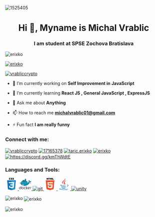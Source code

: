 
![1525405](https://github.com/user-attachments/assets/40f320b9-aaa7-4990-bb64-aca0e810213b)


<h1 align="center">Hi 👋, Myname is Michal Vrablic</h1>
<h3 align="center">I am student at SPSE Zochova Bratislava</h3>

<p align="left"> <img src="https://komarev.com/ghpvc/?username=erixko&label=Profile%20views&color=0e75b6&style=flat" alt="erixko" /> </p>

<p align="left"> <a href="https://github.com/ryo-ma/github-profile-trophy"><img src="https://github-profile-trophy.vercel.app/?username=erixko" alt="erixko" /></a> </p>

<p align="left"> <a href="https://twitter.com/vrabliccrypto" target="blank"><img src="https://img.shields.io/twitter/follow/vrabliccrypto?logo=twitter&style=for-the-badge" alt="vrabliccrypto" /></a> </p>

- 🔭 I’m currently working on **Self Improvement in JavaScript**

- 🌱 I’m currently learning **React JS , General JavaScript , ExpressJS**

- 💬 Ask me about **Anything**

- 📫 How to reach me **michalvrablic01@gmail.com**

- ⚡ Fun fact **I am really funny**

<h3 align="left">Connect with me:</h3>
<p align="left">
<a href="https://twitter.com/vrabliccrypto" target="blank"><img align="center" src="https://raw.githubusercontent.com/rahuldkjain/github-profile-readme-generator/master/src/images/icons/Social/twitter.svg" alt="vrabliccrypto" height="30" width="40" /></a>
<a href="https://stackoverflow.com/users/17165378" target="blank"><img align="center" src="https://raw.githubusercontent.com/rahuldkjain/github-profile-readme-generator/master/src/images/icons/Social/stack-overflow.svg" alt="17165378" height="30" width="40" /></a>
<a href="https://instagram.com/taric.erixko" target="blank"><img align="center" src="https://raw.githubusercontent.com/rahuldkjain/github-profile-readme-generator/master/src/images/icons/Social/instagram.svg" alt="taric.erixko" height="30" width="40" /></a>
<a href="https://www.leetcode.com/erixko" target="blank"><img align="center" src="https://raw.githubusercontent.com/rahuldkjain/github-profile-readme-generator/master/src/images/icons/Social/leet-code.svg" alt="erixko" height="30" width="40" /></a>
<a href="https://discord.gg/https://discord.gg/kmThWdtE" target="blank"><img align="center" src="https://raw.githubusercontent.com/rahuldkjain/github-profile-readme-generator/master/src/images/icons/Social/discord.svg" alt="https://discord.gg/kmThWdtE" height="30" width="40" /></a>
</p>

<h3 align="left">Languages and Tools:</h3>
<p align="left"> <a href="https://www.w3schools.com/css/" target="_blank" rel="noreferrer"> <img src="https://raw.githubusercontent.com/devicons/devicon/master/icons/css3/css3-original-wordmark.svg" alt="css3" width="40" height="40"/> </a> <a href="https://www.docker.com/" target="_blank" rel="noreferrer"> <img src="https://raw.githubusercontent.com/devicons/devicon/master/icons/docker/docker-original-wordmark.svg" alt="docker" width="40" height="40"/> </a> <a href="https://git-scm.com/" target="_blank" rel="noreferrer"> <img src="https://www.vectorlogo.zone/logos/git-scm/git-scm-icon.svg" alt="git" width="40" height="40"/> </a> <a href="https://www.w3.org/html/" target="_blank" rel="noreferrer"> <img src="https://raw.githubusercontent.com/devicons/devicon/master/icons/html5/html5-original-wordmark.svg" alt="html5" width="40" height="40"/> </a> <a href="https://www.java.com" target="_blank" rel="noreferrer"> <img src="https://raw.githubusercontent.com/devicons/devicon/master/icons/java/java-original.svg" alt="java" width="40" height="40"/> </a> <a href="https://unity.com/" target="_blank" rel="noreferrer"> <img src="https://www.vectorlogo.zone/logos/unity3d/unity3d-icon.svg" alt="unity" width="40" height="40"/> </a> </p>

<p><img align="left" src="https://github-readme-stats.vercel.app/api/top-langs?username=erixko&show_icons=true&locale=en&layout=compact" alt="erixko" /></p>

<p>&nbsp;<img align="center" src="https://github-readme-stats.vercel.app/api?username=erixko&show_icons=true&locale=en" alt="erixko" /></p>

<p><img align="center" src="https://github-readme-streak-stats.herokuapp.com/?user=erixko&" alt="erixko" /></p>
